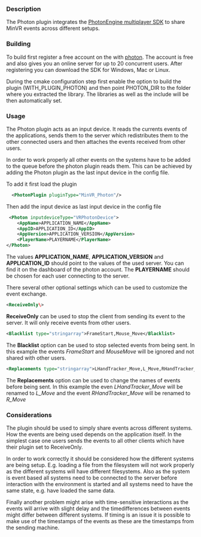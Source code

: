 ### Description
The Photon plugin integrates the  [PhotonEngine multiplayer SDK](https://www.photonengine.com/ "PhotonEngine multiplayer SDK") to share MinVR events across different setups. 

### Building

To build first register a free account on the with [photon](https://dashboard.photonengine.com/en-US/Account/SignUp "photon"). The account is free and also gives you an online server for up to 20 concurrent users. After registering you can download the SDK for Windows, Mac or Linux.
 
During the cmake configuration step first enable the option to build the plugin (WITH_PLUGIN_PHOTON) and then point PHOTON_DIR to the folder where you extracted the library. The libraries as well as the include will be then automatically set.

### Usage

The Photon plugin acts as an input device. It reads the currents events of the applications, sends them to the server which redistributes them to the other connected users and then attaches the events received from other users.

In order to work properly all other events on the systems have to be added to the queue before the photon plugin reads them. This can be achieved by adding the Photon plugin as the last input device in the config file.

To add it first load the plugin
```xml
  <PhotonPlugin pluginType="MinVR_Photon"/>
```
Then add the input device as last input device in the config file
```xml
 <Photon inputdeviceType="VRPhotonDevice">
	<AppName>APPLICATION_NAME</AppName>
	<AppID>APPLICATION_ID</AppID>
	<AppVersion>APPLICATION_VERSION</AppVersion>
	<PlayerName>PLAYERNAME</PlayerName>
</Photon>
```
The values **APPLICATION_NAME**, **APPLICATION_VERSION** and **APPLICATION_ID**  should point to the values of the used server. You can find it on the dashboard of the photon account. The **PLAYERNAME** should be chosen for each user connecting to the server.

There several other optional settings which can be used to customize the event exchange.

```xml
<ReceiveOnly\>
```
**ReceiveOnly** can be used to stop the client from sending its event to the server. It will only receive events from other users.

```xml
<Blacklist type="stringarray">FrameStart,Mouse_Move</Blacklist>	
```
The **Blacklist** option can be used to stop selected events from being sent. In this example the events *FrameStart* and *MouseMove* will be ignored and not shared with other users.

```xml
<Replacements type="stringarray">LHandTracker_Move,L_Move,RHandTracker_Move,R_Move</Replacements>
```
The **Replacements** option can be used to change the names of events before being sent. In this example the even *LHandTracker_Move* will be renamed to *L_Move* and the event *RHandTracker_Move* will be renamed to *R_Move*

### Considerations

The plugin should be used to simply share events across different systems. How the events are being used depends on the application itself. In the simplest case one users sends the events to all other clients which have their plugin set to ReceiveOnly. 

In order to work correctly it should be considered how the different systems are being setup. E.g. loading a file from the filesystem will not work properly as the different systems will have different filesystems. Also as the system is event based all systems need to be connected to the server before interaction with the environment is started and all systems need to have the same state, e.g. have loaded the same data.

Finally another problem might arise with time-sensitive interactions as the events will arrive with slight delay and the timedifferences between events might differ between different systems. If timing is an issue it is possible to make use of the timestamps of the events as these are the timestamps from the sending machine.